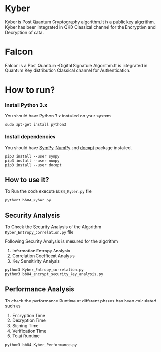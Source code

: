 # Kyber

Kyber is Post Quantum Cryptography algorithm.It is a public key algorithm. Kyber has been integrated in QKD Classical channel for the Encryption and Decryption of data.

# Falcon

Falcon is a Post Quantum -Digital Signature Algorithm.It is integrated in Quantum Key distribution Classical channel for Authentication.

# How to run?

### Install Python 3.x

You should have Python 3.x installed on your system.

```
sudo apt-get install python3
```

### Install dependencies

You should have [SymPy](http://www.sympy.org), [NumPy](http://www.numpy.org/) and [docopt](http://www.docopt.org/) package installed.

```
pip3 install --user sympy
pip3 install --user numpy
pip3 install --user docopt
```

## How to use it?

To Run the code execute `bb84_Kyber.py` file

```python3 bb84_Kyber.py
python3 bb84_Kyber.py
```

## **Security Analysis**

To Check the Security Analysis of the Algorithm `Kyber_Entropy_correlation.py` file

Following Security Analysis is mesured for the algorithm

1. Information Entropy Analysis
2. Correlation Coefficent Analysis
3. Key Sensitivity Analysis

```python3 Kyber_Entropy_correlation.py
python3 Kyber_Entropy_correlation.py
python3 bb84_encrypt_security_key_analysis.py
```

## **Performance Analysis**

To check the performance Runtime at different phases has been calculated such as

1. Encryption Time
2. Decryption Time
3. Signing Time
4. Verification Time
5. Total Runtime

```python3 bb84_Kyber_Performance.py
python3 bb84_Kyber_Performance.py
```
